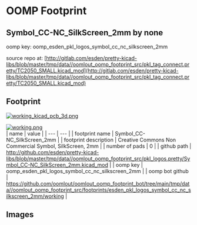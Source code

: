 # OOMP Footprint  
## Symbol_CC-NC_SilkScreen_2mm  by none  
  
oomp key: oomp_esden_pkl_logos_symbol_cc_nc_silkscreen_2mm  
  
source repo at: [http://gitlab.com/esden/pretty-kicad-libs/blob/master/tmp/data//oomlout_oomp_footprint_src/pkl_tag_connect.pretty/TC2050_SMALL.kicad_mod](http://gitlab.com/esden/pretty-kicad-libs/blob/master/tmp/data//oomlout_oomp_footprint_src/pkl_tag_connect.pretty/TC2050_SMALL.kicad_mod)  
## Footprint  
  
[![working_kicad_pcb_3d.png](working_kicad_pcb_3d_600.png)](working_kicad_pcb_3d.png)  
  
[![working.png](working_600.png)](working.png)  
| name | value | 
| --- | --- | 
| footprint name | Symbol_CC-NC_SilkScreen_2mm | 
| footprint description | Creative Commons Non Commercial Symbol, SilkScreen, 2mm | 
| number of pads | 0 | 
| github path | http://github.com/esden/pretty-kicad-libs/blob/master/tmp/data//oomlout_oomp_footprint_src/pkl_logos.pretty/Symbol_CC-NC_SilkScreen_2mm.kicad_mod | 
| oomp key | oomp_esden_pkl_logos_symbol_cc_nc_silkscreen_2mm | 
| oomp bot github | https://github.com/oomlout/oomlout_oomp_footprint_bot/tree/main/tmp/data//oomlout_oomp_footprint_src/footprints/esden_pkl_logos_symbol_cc_nc_silkscreen_2mm/working | 
## Images  
